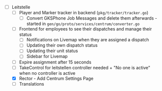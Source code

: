 - [ ] Leitstelle
    - [ ] Player and Marker tracker in backend (`pkg/tracker/tracker.go`)
        - [ ] Convert GKSPhone Job Messages and delete them afterwards - started in `gen/go/proto/services/centrum/converter.go`
    - [ ] Frontend for employees to see their dispatches and manage their status
        - [ ] Notifications on Livemap when they are assigned a dispatch
        - [ ] Updating their own dispatch status
        - [ ] Updating their unit status
        - [ ] Sidebar for Livemap
    - [ ] Expire assignment after 15 seconds
    - [ ] TakeControl for leitstellen controller needed + "No one is active" when no controller is active
    - [x] Rector - Add Centrum Settings Page
    - [ ] Translations
